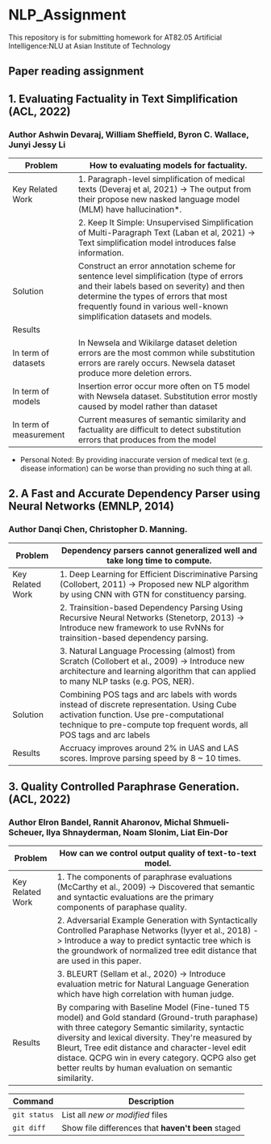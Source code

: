 # NLP_Assignment
This repository is for submitting homework for AT82.05 Artificial Intelligence:NLU at Asian Institute of Technology

## Paper reading assignment
## 1. Evaluating Factuality in Text Simplification (ACL, 2022)
### Author Ashwin Devaraj, William Sheffield, Byron C. Wallace, Junyi Jessy Li

| Problem  | How to evaluating models for factuality.|
| --- | --- |
| Key Related Work  | 1. Paragraph-level simplification of medical texts (Deveraj et al, 2021) -> The output from their propose new nasked language model (MLM) have hallucination*.|
|                   | 2. Keep It Simple: Unsupervised Simplification of Multi-Paragraph Text (Laban et al, 2021) -> Text simplification model introduces false information.|
| Solution  | Construct an error annotation scheme for sentence level simplification (type of errors and their labels based on severity) and then determine the types of errors that most frequently found in various well-known simplification datasets and models.|
| Results  ||
| In term of datasets | In Newsela and Wikilarge dataset deletion errors are the most common while substitution errors are rarely occurs. Newsela dataset produce more deletion errors.|
| In term of models   | Insertion error occur more often on T5 model with Newsela dataset. Substitution error mostly caused by model rather than dataset|
| In term of measurement  | Current measures of semantic similarity and factuality are difficult to detect substitution errors that produces from the model|

* Personal Noted: By providing inaccurate version of medical text (e.g. disease information) can be worse than providing no such thing at all.

## 2. A Fast and Accurate Dependency Parser using Neural Networks (EMNLP, 2014)
### Author Danqi Chen, Christopher D. Manning.

| Problem  | Dependency parsers cannot generalized well and take long time to compute. |
| --- | --- |
| Key Related Work  | 1. Deep Learning for Efficient Discriminative Parsing (Collobert, 2011) -> Proposed new NLP algorithm by using CNN with GTN for constituency parsing.|
|                   | 2. Trainsition-based Dependency Parsing Using Recursive Neural Networks (Stenetorp, 2013) -> Introduce new framework to use RvNNs for trainsition-based dependency parsing.|
|                   | 3. Natural Language Processing (almost) from Scratch (Collobert et al., 2009) -> Introduce new architecture and learning algorithm that can applied to many NLP tasks (e.g. POS, NER).
| Solution  | Combining POS tags and arc labels with words instead of discrete representation. Using Cube activation function. Use pre-computational technique to pre-compute top frequent words, all POS tags and arc labels|
| Results  | Accruacy improves around 2% in UAS and LAS scores. Improve parsing speed by 8 ~ 10 times. |

## 3. Quality Controlled Paraphrase Generation. (ACL, 2022)
### Author Elron Bandel, Rannit Aharonov, Michal Shmueli-Scheuer, Ilya Shnayderman, Noam Slonim, Liat Ein-Dor

| Problem  | How can we control output quality of text-to-text model.|
| --- | --- |
| Key Related Work  | 1. The components of paraphrase evaluations (McCarthy et al., 2009) -> Discovered that semantic and syntactic evaluations are the primary components of paraphase quality.|
|                   | 2. Adversarial Example Generation with Syntactically Controlled Paraphase Networks (Iyyer et al., 2018) -> Introduce a way to predict syntactic tree which is the groundwork of normalized tree edit distance that are used in this paper.|
|                   | 3. BLEURT (Sellam et al., 2020) -> Introduce evaluation metric for Natural Language Generation which have high correlation with human judge.|
| Results  | By comparing with Baseline Model (Fine-tuned T5 model) and Gold standard (Ground-truth paraphase) with three category Semantic similarity, syntactic diversity and lexical diversity. They're measured by Bleurt, Tree edit distance and character-level edit distace. QCPG win in every category. QCPG also get better reults by human evaluation on semantic similarity. |

| Command | Description |
| --- | --- |
| `git status` | List all *new or modified* files |
| `git diff` | Show file differences that **haven't been** staged |
